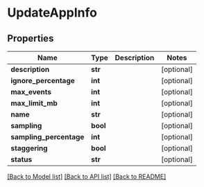 # UpdateAppInfo

## Properties
| Name                    | Type     | Description | Notes      |
| ----------------------- | -------- | ----------- | ---------- |
| **description**         | **str**  |             | [optional] |
| **ignore_percentage**   | **int**  |             | [optional] |
| **max_events**          | **int**  |             | [optional] |
| **max_limit_mb**        | **int**  |             | [optional] |
| **name**                | **str**  |             | [optional] |
| **sampling**            | **bool** |             | [optional] |
| **sampling_percentage** | **int**  |             | [optional] |
| **staggering**          | **bool** |             | [optional] |
| **status**              | **str**  |             | [optional] |

[[Back to Model list]](../README.md#documentation-for-models) [[Back to API list]](../README.md#documentation-for-api-endpoints) [[Back to README]](../README.md)
